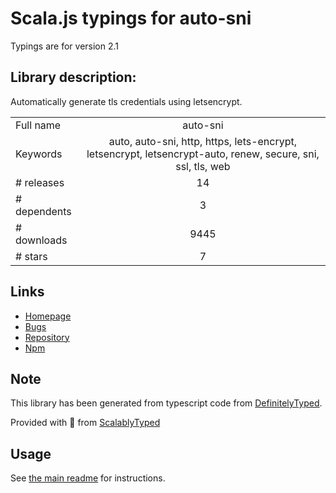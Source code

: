 
# Scala.js typings for auto-sni

Typings are for version 2.1

## Library description:
Automatically generate tls credentials using letsencrypt.

|                    |                 |
| ------------------ | :-------------: |
| Full name          | auto-sni |
| Keywords           | auto, auto-sni, http, https, lets-encrypt, letsencrypt, letsencrypt-auto, renew, secure, sni, ssl, tls, web |
| # releases         | 14 |
| # dependents       | 3 |
| # downloads        | 9445 |
| # stars            | 7 |

## Links
- [Homepage](https://github.com/DylanPiercey/auto-sni)
- [Bugs](https://github.com/DylanPiercey/auto-sni/issues)
- [Repository](https://github.com/DylanPiercey/auto-sni)
- [Npm](https://www.npmjs.com/package/auto-sni)
    


## Note
This library has been generated from typescript code from [DefinitelyTyped](https://definitelytyped.org).

Provided with :purple_heart: from [ScalablyTyped](https://github.com/oyvindberg/ScalablyTyped)

## Usage
See [the main readme](../../readme.md) for instructions.


